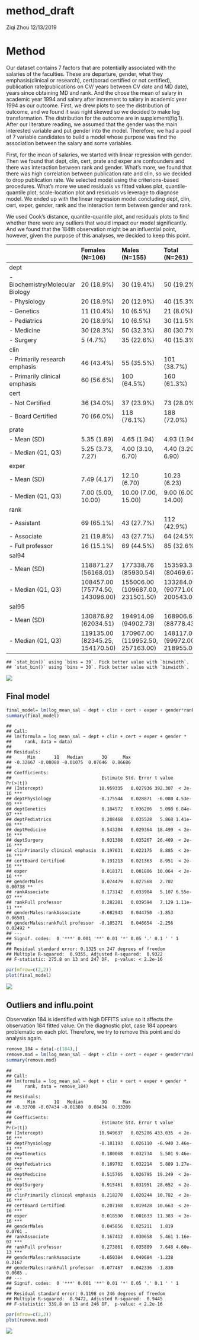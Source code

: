 method\_draft
================
Ziqi Zhou
12/13/2019

# Method

Our dataset contains 7 factors that are potentially associated with the
salaries of the faculties. These are departure, gender, what they
emphasis(clinical or research), cert(borad certified or not certified),
publication rate(publications on CV/ years between CV date and MD date),
years since obtaining MD and rank. And the chose the mean of salary in
academic year 1994 and salary after increment to salary in academic year
1994 as our outcome. First, we drew plots to see the distribution of
outcome, and we found it was right skewed so we decided to make log
transformation. The distribution for the outcome are in
supplement(fig.1). After our literature reading, we assumed that the
gender was the main interested variable and put gender into the model.
Therefore, we had a pool of 7 variable candidates to build a model whose
purpose was find the association between the salary and some variables.

First, for the mean of salaries, we started with linear regression with
gender. Then we found that dept, clin, cert, prate and exper are
confounders and there was interaction between rank and gender. What’s
more, we found that there was high correlation between publication rate
and clin, so we decided to drop publication rate. We selected model
using the criterions-based procedures. What’s more we used residuals vs
fitted values plot, quantile-quantile plot, scale-location plot and
residuals vs leverage to diagnose model. We ended up with the linear
regression model concluding dept, clin, cert, exper, gender, rank and
the interaction term between gender and rank.

We used Cook’s distance, quantile-quantile plot, and residuals plots to
find whether there were any outliers that would impact our model
significantly. And we found that the 184th observation might be an
influential point, however, given the purpose of this analyses, we
decided to keep this
point.

|                                   | Females (N=106)                 | Males (N=155)                    | Total (N=261)                   |
| --------------------------------- | :------------------------------ | :------------------------------- | :------------------------------ |
| dept                              |                                 |                                  |                                 |
| \- Biochemistry/Molecular Biology | 20 (18.9%)                      | 30 (19.4%)                       | 50 (19.2%)                      |
| \- Physiology                     | 20 (18.9%)                      | 20 (12.9%)                       | 40 (15.3%)                      |
| \- Genetics                       | 11 (10.4%)                      | 10 (6.5%)                        | 21 (8.0%)                       |
| \- Pediatrics                     | 20 (18.9%)                      | 10 (6.5%)                        | 30 (11.5%)                      |
| \- Medicine                       | 30 (28.3%)                      | 50 (32.3%)                       | 80 (30.7%)                      |
| \- Surgery                        | 5 (4.7%)                        | 35 (22.6%)                       | 40 (15.3%)                      |
| clin                              |                                 |                                  |                                 |
| \- Primarily research emphasis    | 46 (43.4%)                      | 55 (35.5%)                       | 101 (38.7%)                     |
| \- Primarily clinical emphasis    | 60 (56.6%)                      | 100 (64.5%)                      | 160 (61.3%)                     |
| cert                              |                                 |                                  |                                 |
| \- Not Certified                  | 36 (34.0%)                      | 37 (23.9%)                       | 73 (28.0%)                      |
| \- Board Certified                | 70 (66.0%)                      | 118 (76.1%)                      | 188 (72.0%)                     |
| prate                             |                                 |                                  |                                 |
| \- Mean (SD)                      | 5.35 (1.89)                     | 4.65 (1.94)                      | 4.93 (1.94)                     |
| \- Median (Q1, Q3)                | 5.25 (3.73, 7.27)               | 4.00 (3.10, 6.70)                | 4.40 (3.20, 6.90)               |
| exper                             |                                 |                                  |                                 |
| \- Mean (SD)                      | 7.49 (4.17)                     | 12.10 (6.70)                     | 10.23 (6.23)                    |
| \- Median (Q1, Q3)                | 7.00 (5.00, 10.00)              | 10.00 (7.00, 15.00)              | 9.00 (6.00, 14.00)              |
| rank                              |                                 |                                  |                                 |
| \- Assistant                      | 69 (65.1%)                      | 43 (27.7%)                       | 112 (42.9%)                     |
| \- Associate                      | 21 (19.8%)                      | 43 (27.7%)                       | 64 (24.5%)                      |
| \- Full professor                 | 16 (15.1%)                      | 69 (44.5%)                       | 85 (32.6%)                      |
| sal94                             |                                 |                                  |                                 |
| \- Mean (SD)                      | 118871.27 (56168.01)            | 177338.76 (85930.54)             | 153593.34 (80469.67)            |
| \- Median (Q1, Q3)                | 108457.00 (75774.50, 143096.00) | 155006.00 (109687.00, 231501.50) | 133284.00 (90771.00, 200543.00) |
| sal95                             |                                 |                                  |                                 |
| \- Mean (SD)                      | 130876.92 (62034.51)            | 194914.09 (94902.73)             | 168906.66 (88778.43)            |
| \- Median (Q1, Q3)                | 119135.00 (82345.25, 154170.50) | 170967.00 (119952.50, 257163.00) | 148117.00 (99972.00, 218955.00) |

    ## `stat_bin()` using `bins = 30`. Pick better value with `binwidth`.
    ## `stat_bin()` using `bins = 30`. Pick better value with `binwidth`.

![](method_draft_files/figure-gfm/unnamed-chunk-4-1.png)<!-- -->

## Final model

``` r
final_model= lm(log_mean_sal ~ dept + clin + cert + exper + gender*rank, data = data)
summary(final_model)
```

    ## 
    ## Call:
    ## lm(formula = log_mean_sal ~ dept + clin + cert + exper + gender * 
    ##     rank, data = data)
    ## 
    ## Residuals:
    ##      Min       1Q   Median       3Q      Max 
    ## -0.32667 -0.08080 -0.01075  0.07646  0.86686 
    ## 
    ## Coefficients:
    ##                                  Estimate Std. Error t value Pr(>|t|)    
    ## (Intercept)                     10.959335   0.027936 392.307  < 2e-16 ***
    ## deptPhysiology                  -0.175544   0.028871  -6.080 4.53e-09 ***
    ## deptGenetics                     0.184572   0.036206   5.098 6.84e-07 ***
    ## deptPediatrics                   0.208468   0.035528   5.868 1.41e-08 ***
    ## deptMedicine                     0.543204   0.029364  18.499  < 2e-16 ***
    ## deptSurgery                      0.931388   0.035267  26.409  < 2e-16 ***
    ## clinPrimarily clinical emphasis  0.197031   0.022175   8.885  < 2e-16 ***
    ## certBoard Certified              0.191213   0.021363   8.951  < 2e-16 ***
    ## exper                            0.018171   0.001806  10.064  < 2e-16 ***
    ## genderMales                      0.074479   0.027568   2.702  0.00738 ** 
    ## rankAssociate                    0.173142   0.033904   5.107 6.55e-07 ***
    ## rankFull professor               0.282281   0.039594   7.129 1.11e-11 ***
    ## genderMales:rankAssociate       -0.082943   0.044750  -1.853  0.06501 .  
    ## genderMales:rankFull professor  -0.105271   0.046654  -2.256  0.02492 *  
    ## ---
    ## Signif. codes:  0 '***' 0.001 '**' 0.01 '*' 0.05 '.' 0.1 ' ' 1
    ## 
    ## Residual standard error: 0.1325 on 247 degrees of freedom
    ## Multiple R-squared:  0.9355, Adjusted R-squared:  0.9322 
    ## F-statistic: 275.8 on 13 and 247 DF,  p-value: < 2.2e-16

``` r
par(mfrow=c(2,2))
plot(final_model)
```

![](method_draft_files/figure-gfm/unnamed-chunk-5-1.png)<!-- -->

## Outliers and influ.point

Observation 184 is identified with high DFFITS value so it affects the
observation 184 fitted value. On the diagnostic plot, case 184 appears
problematic on each plot. Therefore, we try to remove this point and do
analysis again.

``` r
remove_184 = data[-c(184),]
remove.mod = lm(log_mean_sal ~ dept + clin + cert + exper + gender*rank, data=remove_184)
summary(remove.mod)
```

    ## 
    ## Call:
    ## lm(formula = log_mean_sal ~ dept + clin + cert + exper + gender * 
    ##     rank, data = remove_184)
    ## 
    ## Residuals:
    ##      Min       1Q   Median       3Q      Max 
    ## -0.33708 -0.07434 -0.01380  0.08434  0.33209 
    ## 
    ## Coefficients:
    ##                                  Estimate Std. Error t value Pr(>|t|)    
    ## (Intercept)                     10.949637   0.025286 433.035  < 2e-16 ***
    ## deptPhysiology                  -0.181193   0.026110  -6.940 3.46e-11 ***
    ## deptGenetics                     0.180068   0.032734   5.501 9.46e-08 ***
    ## deptPediatrics                   0.189702   0.032214   5.889 1.27e-08 ***
    ## deptMedicine                     0.515765   0.026795  19.249  < 2e-16 ***
    ## deptSurgery                      0.915461   0.031951  28.652  < 2e-16 ***
    ## clinPrimarily clinical emphasis  0.218278   0.020244  10.782  < 2e-16 ***
    ## certBoard Certified              0.207168   0.019428  10.663  < 2e-16 ***
    ## exper                            0.018590   0.001633  11.383  < 2e-16 ***
    ## genderMales                      0.045856   0.025211   1.819   0.0701 .  
    ## rankAssociate                    0.167412   0.030658   5.461 1.16e-07 ***
    ## rankFull professor               0.273861   0.035809   7.648 4.60e-13 ***
    ## genderMales:rankAssociate       -0.050384   0.040684  -1.238   0.2167    
    ## genderMales:rankFull professor  -0.077467   0.042336  -1.830   0.0685 .  
    ## ---
    ## Signif. codes:  0 '***' 0.001 '**' 0.01 '*' 0.05 '.' 0.1 ' ' 1
    ## 
    ## Residual standard error: 0.1198 on 246 degrees of freedom
    ## Multiple R-squared:  0.9472, Adjusted R-squared:  0.9445 
    ## F-statistic: 339.8 on 13 and 246 DF,  p-value: < 2.2e-16

``` r
par(mfrow=c(2,2))
plot(remove.mod)
```

![](method_draft_files/figure-gfm/unnamed-chunk-7-1.png)<!-- -->
